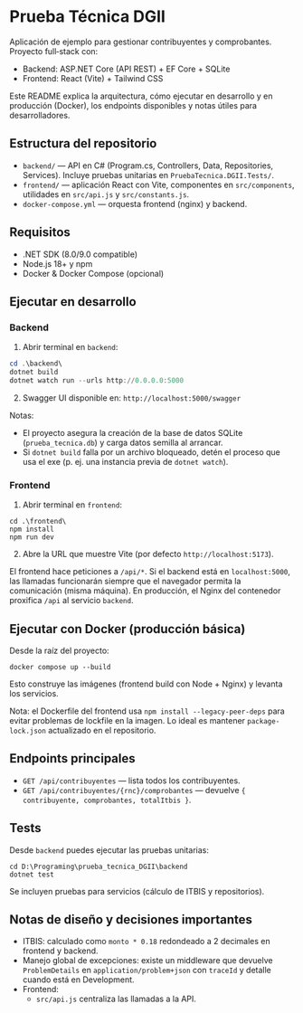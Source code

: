 # Prueba Técnica DGII

Aplicación de ejemplo para gestionar contribuyentes y comprobantes. Proyecto full‑stack con:

- Backend: ASP.NET Core (API REST) + EF Core + SQLite
- Frontend: React (Vite) + Tailwind CSS

Este README explica la arquitectura, cómo ejecutar en desarrollo y en producción (Docker), los endpoints disponibles y notas útiles para desarrolladores.

## Estructura del repositorio

- `backend/` — API en C# (Program.cs, Controllers, Data, Repositories, Services). Incluye pruebas unitarias en `PruebaTecnica.DGII.Tests/`.
- `frontend/` — aplicación React con Vite, componentes en `src/components`, utilidades en `src/api.js` y `src/constants.js`.
- `docker-compose.yml` — orquesta frontend (nginx) y backend.

## Requisitos

- .NET SDK (8.0/9.0 compatible)
- Node.js 18+ y npm
- Docker & Docker Compose (opcional)

## Ejecutar en desarrollo

### Backend

1. Abrir terminal en `backend`:

```powershell
cd .\backend\
dotnet build
dotnet watch run --urls http://0.0.0.0:5000
```

2. Swagger UI disponible en: `http://localhost:5000/swagger`

Notas:
- El proyecto asegura la creación de la base de datos SQLite (`prueba_tecnica.db`) y carga datos semilla al arrancar.
- Si `dotnet build` falla por un archivo bloqueado, detén el proceso que usa el exe (p. ej. una instancia previa de `dotnet watch`).

### Frontend

1. Abrir terminal en `frontend`:

```pwsh
cd .\frontend\
npm install
npm run dev
```

2. Abre la URL que muestre Vite (por defecto `http://localhost:5173`).

El frontend hace peticiones a `/api/*`. Si el backend está en `localhost:5000`, las llamadas funcionarán siempre que el navegador permita la comunicación (misma máquina). En producción, el Nginx del contenedor proxifica `/api` al servicio `backend`.

## Ejecutar con Docker (producción básica)

Desde la raíz del proyecto:

```pwsh
docker compose up --build
```

Esto construye las imágenes (frontend build con Node + Nginx) y levanta los servicios.

Nota: el Dockerfile del frontend usa `npm install --legacy-peer-deps` para evitar problemas de lockfile en la imagen. Lo ideal es mantener `package-lock.json` actualizado en el repositorio.

## Endpoints principales

- `GET /api/contribuyentes` — lista todos los contribuyentes.
- `GET /api/contribuyentes/{rnc}/comprobantes` — devuelve `{ contribuyente, comprobantes, totalItbis }`.


## Tests

Desde `backend` puedes ejecutar las pruebas unitarias:

```pwsh
cd D:\Programing\prueba_tecnica_DGII\backend
dotnet test
```

Se incluyen pruebas para servicios (cálculo de ITBIS y repositorios).

## Notas de diseño y decisiones importantes

- ITBIS: calculado como `monto * 0.18` redondeado a 2 decimales en frontend y backend.
- Manejo global de excepciones: existe un middleware que devuelve `ProblemDetails` en `application/problem+json` con `traceId` y detalle cuando está en Development.
- Frontend:
	- `src/api.js` centraliza las llamadas a la API.